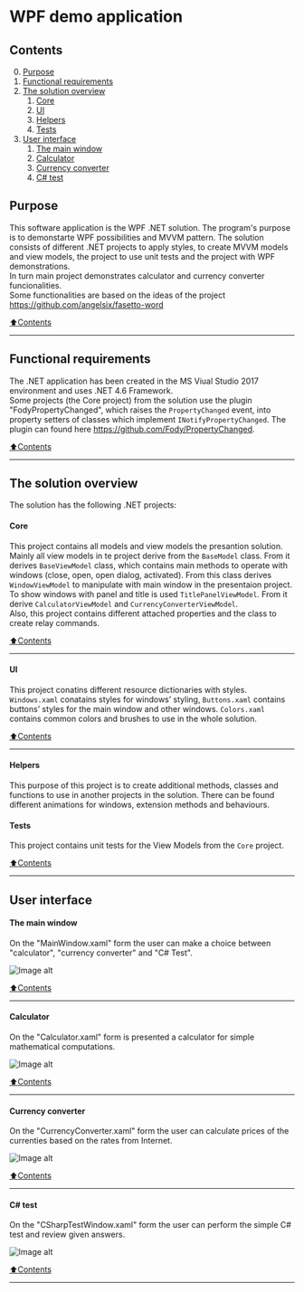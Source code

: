 # WPF demo application

## Contents

0. [Purpose](#Purpose)
1. [Functional requirements](#Functional-requirements)
2. [The solution overview](#The-solution-overview)
    1. [Core](#Core)
    2. [UI](#UI)
    3. [Helpers](#Helpers)
    4. [Tests](#Tests)
3. [User interface](#User-interface)
    1. [The main window](#The-main-window)
    2. [Calculator](#Calculator)
    3. [Currency converter](#Currency-converter)
    4. [C# test](#C-test)
    
## Purpose
This software application  is the WPF .NET solution. The program's purpose is to demonstarte WPF possibilities and MVVM pattern. The solution consists of different .NET projects to apply styles, to create MVVM models and view models, the project to use unit tests and the project with WPF demonstrations.    
In turn main project demonstrates calculator and currency converter funcionalities.    
Some functionalities are based on the ideas of the project https://github.com/angelsix/fasetto-word

[:arrow_up:Contents](#Contents)
___
## Functional requirements

The .NET application has been created in the MS Viual Studio 2017 environment and uses .NET 4.6 Framework.    
Some projects (the Core project) from the solution use the plugin "FodyPropertyChanged", which raises the `PropertyChanged` event, into property setters of classes which implement `INotifyPropertyChanged`. The plugin can found here https://github.com/Fody/PropertyChanged. 

[:arrow_up:Contents](#Contents)
____
## The solution overview

The solution has the following .NET projects:

#### Core

This project contains all models and view models the presantion solution. Mainly all view models in te project derive from the `BaseModel` class. From it derives `BaseViewModel` class, which contains main methods to operate with windows (close, open, open dialog, activated). From this class derives `WindowViewModel` to manipulate with main window in the presentaion project.    
To show windows with panel and title is used `TitlePanelViewModel`. From it derive `CalculatorViewModel` and `CurrencyConverterViewModel`.    
Also, this project contains different attached properties and the class to create relay commands.
    
[:arrow_up:Contents](#Contents)
____

#### UI

This project conatins different resource dictionaries with styles. `Windows.xaml` conatains styles for windows’ styling,  `Buttons.xaml` contains buttons’ styles for the main window and other windows. `Colors.xaml` contains common colors and brushes to use in the whole solution.
    
[:arrow_up:Contents](#Contents)
____

#### Helpers

This purpose of this project is to create additional methods, classes and functions to use in another projects in the solution. There can be found different animations for windows, extension methods and behaviours.

#### Tests

This project contains unit tests for the View Models from the `Core` project.
    
[:arrow_up:Contents](#Contents)
____

## User interface

#### The main window

On the "MainWindow.xaml" form the user can make a choice between "calculator", "currency converter" and "C# Test".  

![Image alt](https://github.com/YuryYuhno/WPF_Presentation/blob/master/Images/Main.png)

[:arrow_up:Contents](#Contents)
____


#### Calculator

On the "Calculator.xaml" form is presented a calculator for simple mathematical computations. 

![Image alt](https://github.com/YuryYuhno/WPF_Presentation/blob/master/Images/Calculator.png)

[:arrow_up:Contents](#Contents)
____

#### Currency converter

On the "CurrencyConverter.xaml" form the user can calculate prices of the currenties based on the rates from Internet.

![Image alt](https://github.com/YuryYuhno/WPF_Presentation/blob/master/Images/CurrencyConverter.png)

[:arrow_up:Contents](#Contents)
____

#### C# test

On the "CSharpTestWindow.xaml" form the user can perform the simple C# test and review given answers.

![Image alt](https://github.com/YuryYuhno/WPF_Presentation/blob/master/Images/Test.png)

[:arrow_up:Contents](#Contents)
____

